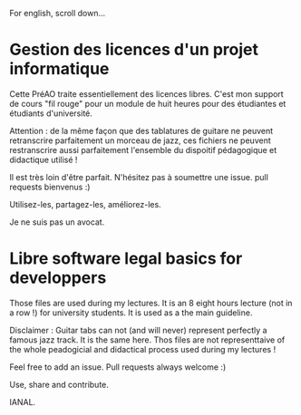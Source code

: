 For english, scroll down...

# Gestion des licences d'un projet informatique

Cette PréAO traite essentiellement des licences libres. C'est mon support de cours "fil rouge" pour un module de huit heures pour des étudiantes et étudiants d'université.

Attention : de la même façon que des tablatures de guitare ne peuvent retranscrire parfaitement un morceau de jazz, ces fichiers ne peuvent restranscrire aussi parfaitement l'ensemble du dispoitif pédagogique et didactique utilisé !

Il est très loin d'être parfait. N'hésitez pas à soumettre une issue. pull requests bienvenus :)

Utilisez-les, partagez-les, améliorez-les.

Je ne suis pas un avocat.

# Libre software legal basics for developpers

Those files are used during my lectures. It is an 8 eight hours lecture (not in a row !) for university students. It is used as a the main guideline.

Disclaimer : Guitar tabs can not (and will never) represent perfectly a famous jazz track. It is the same here. Thos files are not representtaive of the whole peadogicial and didactical process used during my lectures !

Feel free to add an issue. Pull requests always welcome :)

Use, share and contribute.

IANAL.

